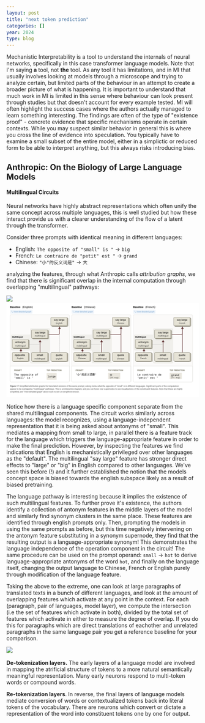 ```yaml
---
layout: post
title: "next token prediction"
categories: []
year: 2024
type: blog
---
```

Mechanistic Interpretability is a tool to understand the internals of neural networks, specifically in this case transformer language models. Note that I'm saying **a** tool, not **the** tool. As any tool it has limitations, and in MI that usually involves looking at models through a microscope and trying to analyze certain, but limited parts of the behaviour in an attempt to create a broader picture of what is happening. It is important to understand that much work in MI is limited in this sense where behaviour can look present through studies but that doesn't account for every example tested. MI will often highlight the success cases where the authors actually managed to learn something interesting. The findings are often of the type of "existence proof" - concrete evidence that specific mechanisms operate in certain contexts. While you may suspect similar behavior in general this is where you cross the line of evidence into speculation. You typically have to examine a small subset of the entire model, either in a simplictic or reduced form to be able to interpret anything, but this always risks introducing bias.


## Anthropic: On the Biology of Large Language Models


#### Multilingual Circuits
Neural networks have highly abstract representations which often unify the same concept across multiple languages, this is well studied but how these interact provide us with a clearer understanding of the flow of a latent through the transformer. 

Consider three prompts with identical meaning in different languages:

- English: `The opposite of "small" is "` -> `big`
- French: `Le contraire de "petit" est "` -> `grand`
- Chinese: `"小"的反义词是"` -> `大`

analyzing the features, through what Anthropic calls *attribution graphs*, we find that there is significant overlap in the internal computation through overlapping "multilingual" pathways:

![](/images/multilingualpathways.png)
![](/public/images/multilingualpathways.png)

Notice how there is a language specific component separate from the shared multilingual components. The circuit works similarly across languages: the model recognizes, using a language-independent representation that it is being asked about antonyms of "small". This mediates a mapping from small to large, in parallel there is a feature track for the language which triggers the language-appropriate feature in order to make the final prediction. However, by inspecting the features we find indications that English is mechanistically privileged over other languages as the "default". The multilingual "say large" feature has stronger direct effects to "large" or "big" in English compared to other languages. We've seen this before (!) and it further established the notion that the models concept space is biased towards the english subspace likely as a result of biased pretraining.

The language pathway is interesting because it implies the existence of such multilingual features. To further prove it's existence, the authors identify a collection of antonym features in the middle layers of the model and similarly find synonym clusters in the same place. These features are identified through english prompts only. Then, prompting the models in using the same prompts as before, but this time negatively intervening on the antonym feature substituting in a synonym supernode, they find that the resulting output is a language-appropriate synonym! This demonstrates the language independence of the operation component in the circuit! The same procedure can be used on the prompt operand: `small` -> `hot` to derive language-appropriate antonyms of the word `hot`, and finally on the language itself, changing the output language to Chinese, French or English purely through modification of the language feature.


Taking the above to the extreme, one can look at large paragraphs of translated texts in a bunch of different languages, and look at the amount of overlapping features which activate at any point in the context. For each (paragraph, pair of languages, model layer), we compute the intersection (i.e the set of features which activate in both), divided by the total set of features which activate in either to measure the degree of overlap. If you do this for paragraphs which are direct translations of eachother and unrelated paragraphs in the same language pair you get a reference baseline for your comparison.

![](/images/featureoverlap.png)



**De-tokenization layers.** The early layers of a language model are involved in mapping the atrificial structure of tokens to a more natural semantically meaningful representation. Many early neurons respond to multi-token words or compound words. 

**Re-tokenization layers**. In reverse, the final layers of language models mediate conversion of words or contextualized tokens back into literal tokens of the vocabulary. There are neurons which convert or dictate a representation of the word into constituent tokens one by one for output. 

